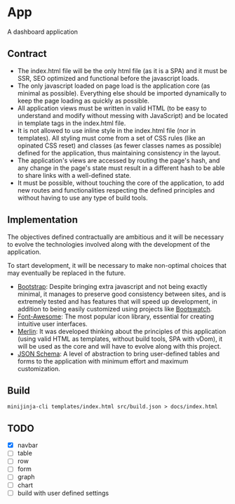 # App
A dashboard application 

## Contract
 - The index.html file will be the only html file (as it is a SPA) and it must
be SSR, SEO optimized and functional before the javascript loads.
 - The only javascript loaded on page load is the application core (as minimal
as possible). Everything else should be imported dynamically to keep the page
loading as quickly as possible.
 - All application views must be written in valid HTML (to be easy to
understand and modify without messing with JavaScript) and be located in
template tags in the index.html file.
 - It is not allowed to use inline style in the index.html file (nor in
templates). All styling must come from a set of CSS rules (like an opinated CSS
reset) and classes (as fewer classes names as possible) defined for the
application, thus maintaining consistency in the layout.
 - The application's views are accessed by routing the page's hash, and any
change in the page's state must result in a different hash to be able to share
links with a well-defined state.
 - It must be possible, without touching the core of the application, to add
new routes and functionalities respecting the defined principles and without
having to use any type of build tools.

## Implementation
The objectives defined contractually are ambitious and it will be necessary to
evolve the technologies involved along with the development of the application.

To start development, it will be necessary to make non-optimal choices that may
eventually be replaced in the future.

 - [Bootstrap](https://github.com/twbs/bootstrap): Despite bringing extra
javascript and not being exactly minimal, it manages to preserve good
consistency between sites, and is extremely tested and has features that will
speed up development, in addition to being easily customized using projects
like [Bootswatch](https://github.com/thomaspark/bootswatch).
 - [Font-Awesome](https://github.com/FortAwesome/Font-Awesome): The most
popular icon library, essential for creating intuitive user interfaces.
 - [Merlin](https://github.com/marcodpt/merlin): It was developed thinking
about the principles of this application (using valid HTML as templates,
without build tools, SPA with vDom), it will be used as the core and will have
to evolve along with this project.
 - [JSON Schema](https://github.com/json-schema-org/json-schema-spec): A level
of abstraction to bring user-defined tables and forms to the application with
minimum effort and maximum customization.

## Build
```
minijinja-cli templates/index.html src/build.json > docs/index.html
```

## TODO
 - [X] navbar
 - [ ] table
 - [ ] row
 - [ ] form
 - [ ] graph
 - [ ] chart
 - [ ] build with user defined settings
